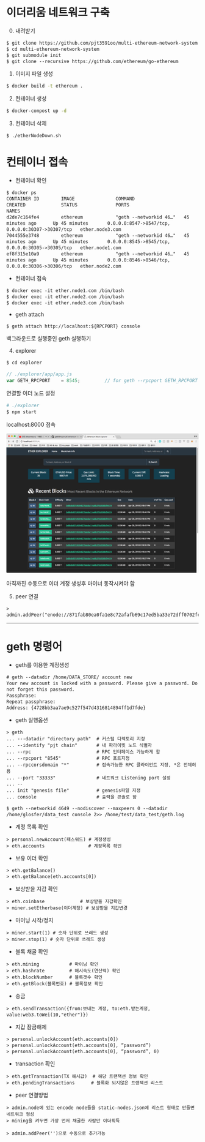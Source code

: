 # 이더리움 네트워크 구축

0. 내려받기

```
$ git clone https://github.com/pjt3591oo/multi-ethereum-network-system
$ cd multi-ethereum-network-system
$ git submodule init
$ git clone --recursive https://github.com/ethereum/go-ethereum
```

1. 이미지 파일 생성

```sh
$ docker build -t ethereum .
```

2. 컨테이너 생성

```sh
$ docker-compost up -d
```

3. 컨테이너 삭제

```sh
$ ./etherNodeDown.sh
```

#  컨테이너 접속

* 컨테이너 확인

```
$ docker ps
CONTAINER ID        IMAGE               COMMAND                  CREATED             STATUS              PORTS                                              NAMES
d2de7c164fe4        ethereum            "geth --networkid 46…"   45 minutes ago      Up 45 minutes       0.0.0.0:8547->8547/tcp, 0.0.0.0:30307->30307/tcp   ether.node3.com
7044555e3748        ethereum            "geth --networkid 46…"   45 minutes ago      Up 45 minutes       0.0.0.0:8545->8545/tcp, 0.0.0.0:30305->30305/tcp   ether.node1.com
ef8f315e10a9        ethereum            "geth --networkid 46…"   45 minutes ago      Up 45 minutes       0.0.0.0:8546->8546/tcp, 0.0.0.0:30306->30306/tcp   ether.node2.com
```

* 컨테이너 접속

 ```
$ docker exec -it ether.node1.com /bin/bash
$ docker exec -it ether.node2.com /bin/bash
$ docker exec -it ether.node3.com /bin/bash
 ```

* geth attach

```
$ geth attach http://localhost:${RPCPORT} console
```

백그라운드로 실행중인 geth 실행하기

4. explorer

```bash
$ cd explorer
```

```javascript
// ./explorer/app/app.js
var GETH_RPCPORT  	= 8545; 		// for geth --rpcport GETH_RPCPORT
```

연결할 이더 노드 설정

```bash
# ./explorer
$ npm start
```

localhost:8000 접속

![explorer main page](./images/explorer_main.png)

아직까진 수동으로 이더 계정 생성후 마이너 동작시켜야 함

5. peer 연결

```
> admin.addPeer("enode://871fab80ea0fa1e8c72afafb69c17ed5ba33e72dff0702fcf6f74cf1d129568dca5af4c05ac8e95f66043372152e25e631d8360a11a43429c17e1a7b7b3f10fa@192.168.1.25:30305")
```

---



# geth 명령어

* geth를 이용한 계정생성

```
# geth --datadir /home/DATA_STORE/ account new
Your new account is locked with a password. Please give a password. Do not forget this password.
Passphrase:
Repeat passphrase:
Address: {4728bb3aa7ae9c527f547d4316814894ff1d7fde}
```



* geth 실행옵션

```shell
> geth
... ---datadir "directory path"  # 커스텀 디렉토리 지정
... --identify "pjt chain"       # 내 파라이빗 노드 식별자
... --rpc                        # RPC 인터페이스 가능하게 함
... --rpcport "8545"             # RPC 포트지정
... --rpccorsdomain "*"          # 접속가능한 RPC 클라이언트 지정, *은 전체허용
... --port "33333"               # 네트워크 Listening port 설정
... --
... init "genesis file"          # genesis파일 지정
... console                      # 출력을 콘솔로 함
```

```
$ geth --networkid 4649 --nodiscover --maxpeers 0 --datadir /home/glosfer/data_test console 2>> /home/test/data_test/geth.log
```



* 계정 목록 확인
```
> personal.newAccount(패스워드) # 계정생성
> eth.accounts                # 계정목록 확인
```

* 보유 이더 확인


```shell
> eth.getBalance()
> eth.getBalance(eth.accounts[0])
```

* 보상받을 지갑 확인

```shell
> eth.coinbase             # 보상받을 지갑확인
> miner.setEtherbase(이더계정) # 보상받을 지갑변경
```

* 마이닝 시작/정지

```shell
> miner.start(1) # 숫자 단위로 쓰레드 생성
> miner.stop(1) # 숫자 단위로 쓰레드 생성
```


* 블록 채굴 확인

```shell
> eth.mining           # 마이닝 확인
> eth.hashrate         # 해시속도(연산력) 확인
> eth.blockNumber      # 블록갯수 확인
> eth.getBlock(블록번호) # 블록정보 확인
```
* 송금

```shell
> eth.sendTransaction({from:보내는 계정, to:eth.받는계정, value:web3.toWei(10,"ether")})
```

* 지갑 잠금해제

```Shell
> personal.unlockAccount(eth.accounts[0])
> personal.unlockAccount(eth.accounts[0], “password”)
> personal.unlockAccount(eth.accounts[0], “password”, 0)
```

* transaction 확인

```
> eth.getTransaction(TX 해시값)  # 해당 트랜잭션 정보 확인
> eth.pendingTransactions      # 블록화 되지않은 트랜잭션 리스트
```

* peer 연결방법

```
> admin.node에 있는 encode node들을 static-nodes.json에 리스트 형태로 만들면 네트워크 형성
> mining을 켜두면 가장 먼저 채굴한 사람만 이더획득

> admin.addPeer('')으로 수동으로 추가가능
```
